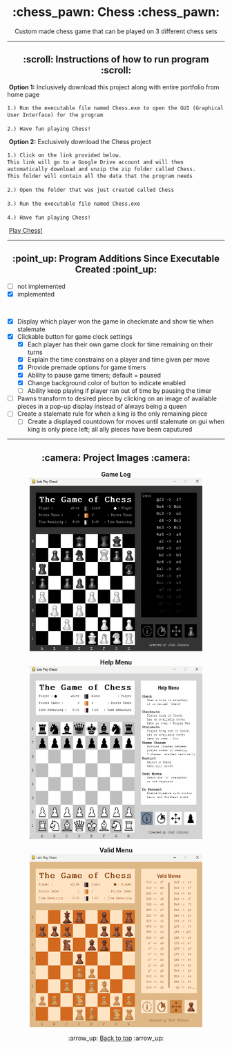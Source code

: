 <h1 align='center'>:chess_pawn: Chess :chess_pawn:</h1>
<p align='center'>
    Custom made chess game that can be played on 3 different chess sets
</p>

---
<!-- instruction section -->
<h2 align='center'>:scroll: Instructions of how to run program :scroll:</h2>
    
&nbsp;**Option 1:** Inclusively download this project along with entire portfolio from home page

    1.) Run the executable file named Chess.exe to open the GUI (Graphical User Interface) for the program

    2.) Have fun playing Chess!

&nbsp;**Option 2:** Exclusively download the Chess project

    1.) Click on the link provided below. 
    This link will go to a Google Drive account and will then automatically download and unzip the zip folder called Chess. 
    This folder will contain all the data that the program needs

    2.) Open the folder that was just created called Chess

    3.) Run the executable file named Chess.exe

    4.) Have fun playing Chess!
&nbsp;<a href="https://drive.google.com/file/d/1wSiQ92ElvD-ROAYk44QLolnZ_bJKa0yu/view?usp=drive_web">Play Chess!</a>

---
<h2 align='center'>:point_up: Program Additions Since Executable Created :point_up:</h2>

- [ ] not implemented 
- [x] implemented

<br>

- [x] Display which player won the game in checkmate and show tie when stalemate
- [x] Clickable button for game clock settings
    - [x] Each player has their own game clock for time remaining on their turns
    - [x] Explain the time constrains on a player and time given per move
    - [x] Provide premade options for game timers
    - [x] Ability to pause game timers; default = paused
    - [x] Change background color of button to indicate enabled
    - [ ] Ability keep playing if player ran out of time by pausing the timer
- [ ] Pawns transform to desired piece by clicking on an image of available pieces in a pop-up display instead of always being a queen
- [ ] Create a stalemate rule for when a king is the only remaining piece
    - [ ] Create a displayed countdown for moves until stalemate on gui when king is only piece left; all ally pieces have been caputured
---
<h2 align='center'>:camera: Project Images :camera:</h2>
<div align='center'>

**Game Log**<br>
<img width="400" height="400" alt="Game Log" src="Project_Images/Game_Log.png">

**Help Menu**<br>
<img width="400" height="400" alt="Help Menu" src="Project_Images/Help_Menu.png">

**Valid Menu**<br>
<img width="400" height="400" alt="Valid Menu" src="Project_Images/Valid_Moves.png">
</div>

<!-- footer section -->
<div align='center'>
    <p>:arrow_up: <a href="#chess_pawn-Chess-chess_pawn">Back to top</a> :arrow_up:</p>
</div>
